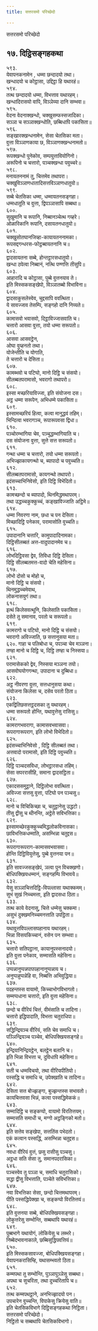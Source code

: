 ```yaml
---
title: सत्तरसमो परिच्छेदो

---
```

सत्तरसमो परिच्छेदो  


## १७. दिट्ठिसङ्गहकथा

५९३.  
येवापनकनामेन , धम्मा छन्दादयो तथा।  
खन्धादयो च कोट्ठासा, उद्दिट्ठा हि यथारहं॥  
५९४.  
तत्थ छन्दादयो धम्मा, विभत्ताव यथारहम्।  
खन्धादिरासयो वापि, विञ्ञेय्या दानि सम्भवा॥  
५९५.  
वेदना वेदनाक्खन्धो, चक्खुसम्फस्सजादिका।  
सञ्ञा च सञ्ञाक्खन्धोति, छब्बिधापि पकासिता॥  
५९६.  
सङ्खारक्खन्धनामेन, सेसा चेतसिका मता।  
वुत्ता विञ्ञाणकाया छ, विञ्ञाणक्खन्धनामतो॥  
५९७.  
रूपक्खन्धो पुनेकोव, सम्पयुत्तावियोगिनो।  
अरूपिनो च चत्तारो, पञ्चक्खन्धा पवुच्चरे॥  
५९८.  
मनायतननामं तु, चित्तमेव तथापरा।  
चक्खुविञ्ञाणधातादिसत्तविञ्ञाणधातुयो॥  
५९९.  
सब्बे चेतसिका धम्मा, धम्मायतनसङ्गहा।  
धम्मधातूति च वुत्ता, द्विपञ्ञासापि सब्बथा॥  
६००.  
सुखुमानि च रूपानि, निब्बानञ्चेत्थ गय्हरे।  
ओळारिकानि रूपानि, दसायतनधातुयो॥  
६०१.  
चक्खुसोतघानजिव्हा-कायायतननामका।  
रूपसद्दगन्धरस-फोट्ठब्बायतनानि च॥  
६०२.  
द्वादसायतना सब्बे, होन्तट्ठारसधातुयो।  
खन्धा ठपेत्वा निब्बानं, नत्थि पण्णत्ति तीसुपि॥  
६०३.  
आहारादि च कोट्ठासा, पुब्बे वुत्तनयाव ते।  
इति मिस्सकसङ्खेपो, विञ्ञातब्बो विभाविना॥  
६०४.  
द्वादसाकुसलेस्वेव, चुद्दसापि ववत्थिता।  
ये सावज्जाव तेसम्पि, सङ्गहो दानि निय्यते॥  
६०५.  
कामासवो भवासवो, दिट्ठाविज्जासवाति च।  
चत्तारो आसवा वुत्ता, तयो धम्मा सरूपतो॥  
६०६.  
आसवा आसवट्ठेन,  
ओघा वुय्हनतो तथा।  
योजेन्तीति च योगाति,  
ते चत्तारो च देसिता॥  
६०७.  
कामब्भवो च पटिघो, मानो दिट्ठि च संसयो।  
सीलब्बतपरामासो, भवरागो तथापरो॥  
६०८.  
इस्सा मच्छरियाविज्जा, इति संयोजना दस।  
अट्ठ धम्मा सरूपेन, अभिधम्मे पकासिता॥  
६०९.  
इस्सामच्छरियं हित्वा, कत्वा मानुद्धवं तहिम्।  
भिन्दित्वा भवरागञ्च, रूपारूपवसा द्विधा॥  
६१०.  
पञ्चोरम्भागिया चेव, पञ्चुद्धम्भागियाति च।  
दस संयोजना वुत्ता, सुत्ते सत्त सरूपतो॥  
६११.  
गन्था धम्मा च चत्तारो, तयो धम्मा सरूपतो।  
अभिज्झाकायगन्थो च, ब्यापादो च पवुच्चति॥  
६१२.  
सीलब्बतपरामासो, कायगन्थो तथापरो।  
इदंसच्चाभिनिवेसो, इति दिट्ठि विभेदितो॥  
६१३.  
कामच्छन्दो च ब्यापादो, थिनमिद्धमथापरम्।  
तथा उद्धच्चकुक्कुच्चं, कङ्खाविज्जाति अट्ठिमे॥  
६१४.  
धम्मा निवरणा नाम, छधा च पन देसिता।  
मिच्छादिट्ठि पनेकाव, परामासोति वुच्चति॥  
६१५.  
उपादानानि चत्तारि, कामुपादादिनामका।  
दिट्ठिसीलब्बतं अत्त-वादुपादानमेव च॥  
६१६.  
लोभदिट्ठिवसा द्वेव, तिविधा दिट्ठि देसिता।  
दिट्ठि सीलब्बतमत्त-वादो चेति महेसिना॥  
६१७.  
लोभो दोसो च मोहो च,  
मानो दिट्ठि च संसयो।  
थिनमुद्धच्चमेवाथ,  
लोकनासयुगं तथा॥  
६१८.  
इत्थं किलेसवत्थूनि, किलेसाति पकासिता।  
दसेते तु समानाव, परतो च सरूपतो॥  
६१९.  
कामरागो च पटिघो, मानो दिट्ठि च संसयो।  
भवरागो अविज्जाति, छ सत्तानुसया मता॥  
६२०. गाहा च पलिबोधा च, पपञ्चा चेव मञ्ञना।  
तण्हा मानो च दिट्ठि च, दिट्ठि तण्हा च निस्सया॥  
६२१.  
परामासेकको द्वेव, निस्सया मञ्ञना तयो।  
आसवोघयोगगन्था, उपादाना च दुब्बिधा॥  
६२२.  
अट्ठ नीवरणा वुत्ता, सत्तधानुसया कथा।  
संयोजना किलेसा च, दसेव परतो ठिता॥  
६२३.  
एकद्वितिछसत्तट्ठदसका तु यथारहम्।  
धम्मा सरूपतो होन्ति, यथावुत्तेसु रासिसु॥  
६२४.  
कामरागभवरागा, कामासवभवासवा।  
रूपरागारूपराग, इति लोभो विभेदितो॥  
६२५.  
इदंसच्चाभिनिवेसो , दिट्ठि सीलब्बतं तथा।  
अत्तवादो परामासो, इति दिट्ठि पवुच्चति॥  
६२६.  
दिट्ठि पञ्चदसविधा, लोभट्ठारसधा तहिम्।  
सेसा सपररासीहि, समाना द्वादसट्ठिता॥  
६२७.  
एकादससमुट्ठाने, दिट्ठिलोभा ववत्थिता।  
अविज्जा सत्तसु वुत्ता, पटिघो पन पञ्चसु॥  
६२८.  
मानो च विचिकिच्छा च, चतुट्ठानेसु उद्धटो।  
तीसु द्वीसु च थीनन्ति, अट्ठेते सविभत्तिका॥  
६२९.  
इस्सामच्छेरकुक्कुच्चमिद्धलोकविनासका।  
छाविभत्तिकधम्माति, असम्भिन्ना चतुद्दस॥  
६३०.  
रूपरागारूपराग-कामासवभवासवा।  
होन्ति दिट्ठिवियुत्तेसु, पुब्बे वुत्तनया पन॥  
६३१.  
इति सावज्जसङ्खेपं, ञत्वा पुन विचक्खणो।  
बोधिपक्खियधम्मानं, सङ्गहम्पि विभावये॥  
६३२.  
येसु सञ्ञाचित्तदिट्ठि-विपल्लासा यथाक्कमम्।  
सुभं सुखं निच्चमत्ता, इति द्वादसधा ठिता॥  
६३३.  
तत्थ काये वेदनासु, चित्ते धम्मेसु चक्कमा।  
असुभं दुक्खमनिच्चमनत्ताति उपट्ठिता॥  
६३४.  
यथावुत्तविपल्लासपहानाय यथारहम्।  
भिन्ना विसयकिच्चानं, वसेन पन सम्भवा॥  
६३५.  
चत्तारो सतिपट्ठाना, कायानुपस्सनादयो।  
इति वुत्ता पनेकाव, सम्मासति महेसिना॥  
६३६.  
उप्पन्नानुप्पन्नपापपहानानुप्पन्नाय च।  
अनुप्पन्नुप्पन्नेहि वा, निब्बत्ति अभिवुद्धिया॥  
६३७.  
पदहन्तस्स वायामो, किच्चाभोगविभागतो।  
सम्मप्पधाना चत्तारो, इति वुत्ता महेसिना॥  
६३८.  
छन्दो च वीरियं चित्तं, वीमंसाति च तादिना।  
चत्तारो इद्धिपादाति, विभत्ता चतुराधिपा॥  
६३९.  
सद्धिन्द्रियञ्च वीरियं, सति चेव समाधि च।  
पञ्ञिन्द्रियञ्च पञ्चेव, बोधिपक्खियसङ्गहे॥  
६४०.  
इन्द्रियानिन्द्रियट्ठेन, बलट्ठेन बलानि च।  
इति भिन्ना विभत्ता च, दुविधापि महेसिना॥  
६४१.  
सती च धम्मविचयो, तथा वीरियपीतियो।  
पस्सद्धि च समाधि च, उपेक्खाति च तादिना॥  
६४२.  
देसिता सत्त बोज्झङ्गा, बुज्झन्तस्स सभावतो।  
कायचित्तवसा भिन्नं, कत्वा पस्सद्धिमेककं॥  
६४३.  
सम्मादिट्ठि च सङ्कप्पो, वायामो विरतित्तयम्।  
सम्मासति समाधी च, मग्गो अट्ठङ्गिको मतो॥  
६४४.  
इति सत्तेव सङ्खेपा, सत्ततिंस पभेदतो।  
एकं कत्वान पस्सद्धिं, असम्भिन्ना चतुद्दस॥  
६४५.  
नवधा वीरियं वुत्तं, छसु रासीसु पञ्चसु।  
अट्ठधा सति सेसा तु, समानपदरासिका॥  
६४६.  
पञ्चस्वेव तु पञ्ञा च, समाधि चतुरासिको।  
सद्धा द्वीसु विभत्ताति, पञ्चेते सविभत्तिका॥  
६४७.  
नवा विभत्तिका सेसा, छन्दो चित्तमथापरम्।  
पीति पस्सद्धिपेक्खा च, सङ्कप्पो विरतित्तयं॥  
६४८.  
इति वुत्तनया सब्बे, बोधिपक्खियसङ्गहा।  
लोकुत्तरेसु सम्भोन्ति, सब्बथापि यथारहं॥  
६४९.  
पुब्बभागे यथायोगं, लोकियेसु च लब्भरे।  
निब्बेदभावनाकाले, छब्बिसुद्धिपवत्तियं॥  
६५०.  
इति मिस्सकसावज्जा, बोधिपक्खियसङ्गहा।  
येवापनकरासिम्हि, यथासम्भवतो ठिता॥  
६५१.  
कम्मपथा तु सम्भोन्ति, पुञ्ञापुञ्ञेसु सब्बथा।  
अपथा च सुचरिता, तथा दुच्चरितापि च॥  
६५२.  
तत्थ कम्मपथट्ठाने, अनभिज्झादयो पन।  
उपचारेन वुच्चन्ति, विपाकेसु क्रियेसु वाति॥  
इति चेतसिकविभागे दिट्ठिसङ्गहकथा निट्ठिता।  
सत्तरसमो परिच्छेदो।  
निट्ठितो च सब्बथापि चेतसिकविभागो।  
